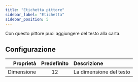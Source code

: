 ```yaml
---
title: "Etichetta pittore"
sidebar_label: "Etichetta"
sidebar_position: 5
---
```



Con questo pittore puoi aggiungere del testo alla carta.

## Configurazione

|  Proprietà | Predefinito | Descrizione             |
| ----------:|:-----------:|:----------------------- |
| Dimensione |     12      | La dimensione del testo |
